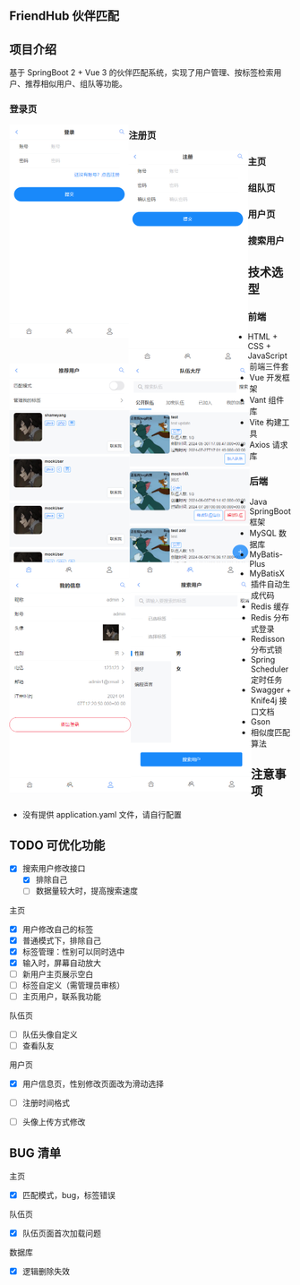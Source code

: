 ## FriendHub 伙伴匹配

## 项目介绍

基于 SpringBoot 2 + Vue 3 的伙伴匹配系统，实现了用户管理、按标签检索用户、推荐相似用户、组队等功能。

### 登录页

<img src="imgs/login.png" style="zoom: 50%; float: left;" />

### 注册页

<img src="imgs/register.png" style="zoom: 50%; float: left;" />

### 主页

<img src="imgs/index.png" style="zoom: 50%; float: left;" />

### 组队页

<img src="imgs/team.png" style="zoom: 50%; float: left;" />

### 用户页

<img src="imgs/user.png" style="zoom: 50%; float: left;" />

### 搜索用户

<img src="imgs/searchUser.png" style="zoom: 50%; float: left;" />



## 技术选型

### 前端

- HTML + CSS + JavaScript 前端三件套
- Vue 开发框架
- Vant 组件库
- Vite 构建工具
- Axios 请求库

### 后端

- Java SpringBoot 框架
- MySQL 数据库
- MyBatis-Plus
- MyBatisX 插件自动生成代码
- Redis 缓存
- Redis 分布式登录
- Redisson 分布式锁
- Spring Scheduler 定时任务
- Swagger + Knife4j 接口文档
- Gson
- 相似度匹配算法



## 注意事项

- 没有提供 application.yaml 文件，请自行配置



## TODO 可优化功能

- [x] 搜索用户修改接口
  - [x] 排除自己
  - [ ] 数据量较大时，提高搜索速度

主页

- [x] 用户修改自己的标签
- [x] 普通模式下，排除自己
- [x] 标签管理：性别可以同时选中
- [x] 输入时，屏幕自动放大
- [ ] 新用户主页展示空白
- [ ] 标签自定义（需管理员审核）
- [ ] 主页用户，联系我功能

队伍页

- [ ] 队伍头像自定义
- [ ] 查看队友

用户页

- [x] 用户信息页，性别修改页面改为滑动选择

- [ ] 注册时间格式
- [ ] 头像上传方式修改



## BUG 清单

主页

- [x] 匹配模式，bug，标签错误

队伍页

- [x] 队伍页面首次加载问题

数据库

- [x] 逻辑删除失效
